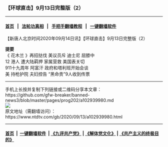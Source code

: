 ### 【环球直击】9月13日完整版（2）
------------------------

#### [首页](https://github.com/gfw-breaker/banned-news3/blob/master/README.md) &nbsp;&nbsp;|&nbsp;&nbsp; [法轮功真相](https://github.com/begood0513/basic/blob/master/README.md)  &nbsp;&nbsp;|&nbsp;&nbsp; [手把手翻墙教程](https://github.com/gfw-breaker/guides/wiki)  &nbsp;&nbsp;|&nbsp;&nbsp; [一键翻墙软件](https://github.com/gfw-breaker/nogfw/blob/master/README.md)  



<div><div class="post_content" itemprop="articleBody">
 <p>
  【新唐人北京时间2020年09月14日讯】【环球直击】9月13日完整版（2）
 </p>
 <p>
  <strong>
   提要
  </strong>
  <br/>
  《
  <ok href="https://www.ntdtv.com/gb/花木兰.htm">
   花木兰
  </ok>
  》再招挞伐 美议员斥
  <ok href="https://www.ntdtv.com/gb/迪士尼.htm">
   迪士尼
  </ok>
  屈膝中
  <br/>
  12
  <ok href="https://www.ntdtv.com/gb/港人.htm">
   港人
  </ok>
  遭大陆羁押 家属营救 美国表关切
  <br/>
  911十九周年
  <ok href="https://www.ntdtv.com/gb/阿富汗.htm">
   阿富汗
  </ok>
  政府和塔利班开始会谈
  <br/>
  美
  <ok href="https://www.ntdtv.com/gb/持枪护院.htm">
   持枪护院
  </ok>
  夫妇控告 “黑命贵”9人收到传票
 </p>
 <p>
 </p>
 <div class="single_ad">
 </div>
</div>
</div>
<hr/>
手机上长按并复制下列链接或二维码分享本文章：<br/>
https://github.com/gfw-breaker/banned-news3/blob/master/pages/prog202/a102939980.md <br/>
<a href='https://github.com/gfw-breaker/banned-news3/blob/master/pages/prog202/a102939980.md'><img src='https://github.com/gfw-breaker/banned-news3/blob/master/pages/prog202/a102939980.md.png'/></a> <br/>
原文地址（需翻墙访问）：https://www.ntdtv.com/gb/2020/09/13/a102939980.html


------------------------
#### [首页](https://github.com/gfw-breaker/banned-news3/blob/master/README.md) &nbsp;|&nbsp; [一键翻墙软件](https://github.com/gfw-breaker/nogfw/blob/master/README.md) &nbsp;| [《九评共产党》](https://github.com/gfw-breaker/9ping.md/blob/master/README.md#九评之一评共产党是什么) | [《解体党文化》](https://github.com/gfw-breaker/jtdwh.md/blob/master/README.md) | [《共产主义的终极目的》](https://github.com/gfw-breaker/gczydzjmd.md/blob/master/README.md)


<img src='http://gfw-breaker.win/banned-news3/pages/prog202/a102939980.md' width='0px' height='0px'/>